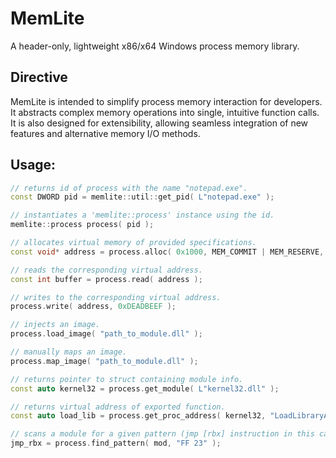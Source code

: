 # MemLite
A header-only, lightweight x86/x64 Windows process memory library.
## Directive
MemLite is intended to simplify process memory interaction for developers. It abstracts complex memory operations into single, intuitive function calls. It is also designed for extensibility, allowing seamless integration of new features and alternative memory I/O methods.
## Usage:
```cpp
// returns id of process with the name "notepad.exe".
const DWORD pid = memlite::util::get_pid( L"notepad.exe" );

// instantiates a 'memlite::process' instance using the id.
memlite::process process( pid );

// allocates virtual memory of provided specifications.
const void* address = process.alloc( 0x1000, MEM_COMMIT | MEM_RESERVE, PAGE_EXECUTE_READWRITE );

// reads the corresponding virtual address.
const int buffer = process.read( address );

// writes to the corresponding virtual address.
process.write( address, 0xDEADBEEF );

// injects an image.
process.load_image( "path_to_module.dll" );

// manually maps an image.
process.map_image( "path_to_module.dll" );

// returns pointer to struct containing module info.
const auto kernel32 = process.get_module( L"kernel32.dll" );

// returns virtual address of exported function.
const auto load_lib = process.get_proc_address( kernel32, "LoadLibraryA" );

// scans a module for a given pattern (jmp [rbx] instruction in this case).
jmp_rbx = process.find_pattern( mod, "FF 23" );
```

